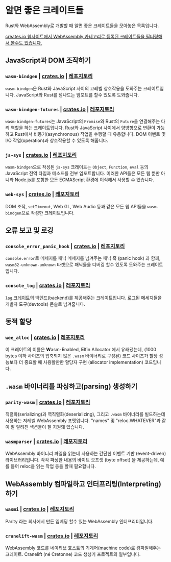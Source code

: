 # 알면 좋은 크레이트들

Rust와 WebAssembly로 개발할 때 알면 좋은 크레이트들을 모아놓은 목록입니다.

[creates.io 웹사이트에서 WebAssembly 카테고리로 등록된 크레이트들을 필터링해서 볼수도 있습니다.][wasm-category]

## JavaScript과 DOM 조작하기

### `wasm-bindgen` | [crates.io](https://crates.io/crates/wasm-bindgen) | [레포지토리](https://github.com/rustwasm/wasm-bindgen)

`wasm-bindgen`은 Rust와 JavaScript 사이의 고레벨 상호작용을 도와주는 크레이트입니다. JavaScript와 Rust를 넘나드는 임포트를 할수 있도록 도와줍니다.

### `wasm-bindgen-futures` | [crates.io](https://crates.io/crates/wasm-bindgen-futures) | [레포지토리](https://github.com/rustwasm/wasm-bindgen/tree/master/crates/futures)

`wasm-bindgen-futures`는 JavaScript의 `Promise`와 Rust의 `Future`을 연결해주는 다리 역할을 하는 크레이트입니다. Rust와 JavaScript 사이에서 양방향으로 변환이 가능하고 Rust에서 비동기(asynchronous) 작업을 수행할 때 유용합니다. DOM 이벤트 및 I/O 작업(operation)과 상호작용할 수 있도록 해줍니다.

### `js-sys` | [crates.io](https://crates.io/crates/js-sys) | [레포지토리](https://github.com/rustwasm/wasm-bindgen/tree/master/crates/js-sys)

`wasm-bindgen`으로 작성된 `js-sys` 크레이트는 `Object`, `Function`, `eval` 등의 JavaScript 전역 타입과 메소드를 전부 임포트합니다. 이러한 API들은 모든 웹 뿐만 아니라 Node.js를 포함한 모든 ECMAScript 환경에 이식해서 사용할 수 있습니다.

### `web-sys` | [crates.io](https://crates.io/crates/web-sys) | [레포지토리](https://github.com/rustwasm/wasm-bindgen/tree/master/crates/web-sys)

DOM 조작, `setTimeout`, Web GL, Web Audio 등과 같은 모든 웹 API들을 `wasm-bindgen`으로 작성한 크레이트입니다.

## 오류 보고 및 로깅

### `console_error_panic_hook` | [crates.io](https://crates.io/crates/console_error_panic_hook) | [레포지토리](https://github.com/rustwasm/console_error_panic_hook)

`console.error`로 메세지를 패닉 메세지를 넘겨주는 패닉 훅 (panic hook) 과 함께, `wasm32-unknown-unknown` 타겟으로 패닉들을 디버깅 할수 있도록 도와주는 크레이트입니다.

### `console_log` | [crates.io](https://crates.io/crates/console_log) | [레포지토리](https://github.com/iamcodemaker/console_log)

[`log` 크레이트](https://crates.io/crates/log)의 백엔드(backend)를 제공해주는 크레이트입니다. 로그된 메세지들을 개발자 도구(devtools) 콘솔로 넘겨줍니다.

## 동적 할당

### `wee_alloc` | [crates.io](https://crates.io/crates/wee_alloc) | [레포지토리](https://github.com/rustwasm/wee_alloc)

이 크레이트의 이름은 **W**asm-**E**nabled, **E**lfin Allocator 에서 유래됐는데, (1000 bytes 이하 사이즈의 압축되지 않은 `.wasm` 바이너리로 구성된) 코드 사이즈가 할당 성능보다 더 중요할 때 사용할만한 할당자 구현 (allocator implementation) 코드입니다.

## `.wasm` 바이너리를 파싱하고(parsing) 생성하기

### `parity-wasm` | [crates.io](https://crates.io/crates/parity-wasm) | [레포지토리](https://github.com/paritytech/parity-wasm)

직렬화(serializing)과 역직렬화(deserializing), 그리고 `.wasm` 바이너리를 빌드하는데 사용하는 저레벨 WebAssembly 포맷입니다. "names" 및 "reloc.WHATEVER"과 같이 잘 알려진 섹션들이 잘 지원돼 있습니다.

### `wasmparser` | [crates.io](https://crates.io/crates/wasmparser) | [레포지토리](https://github.com/yurydelendik/wasmparser.rs)

WebAssembly 바이너리 파일을 읽는데 사용하는 간단한 이벤트 기반 (event-driven)  라이브러리입니다. 각각 파싱한 내용의 바이트 오프셋 (byte offset) 을 제공하는데, 예를 들어 reloc을 읽는 작업 등을 할때 필요합니다.

## WebAssembly 컴파일하고 인터프리팅(Interpreting)하기

### `wasmi` | [crates.io](https://crates.io/crates/wasmi) | [레포지토리](https://github.com/paritytech/wasmi)

Parity 라는 회사에서 만든 임베딩 할수 있는 WebAssembly 인터프리터입니다.

### `cranelift-wasm` | [crates.io](https://crates.io/crates/cranelift-wasm) | [레포지토리](https://github.com/bytecodealliance/wasmtime/tree/master/cranelift)

WebAssembly 코드를 네이티브 호스트의 기계어(machine code)로 컴파일해주는 크레이트. Cranelift (né Cretonne) 코드 생성기 프로젝트의 일부입니다.

[wasm-category]: https://crates.io/categories/wasm
